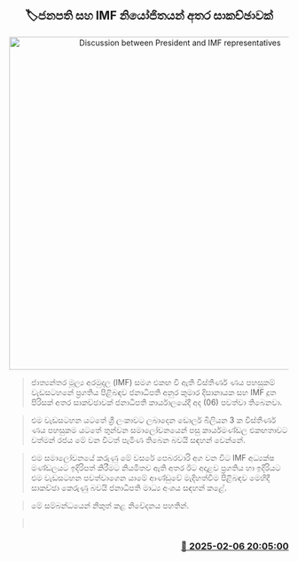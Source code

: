 <p align='center'><b><h2 align='center' title='Discussion between President and IMF representatives'>🏷ජනපති සහ IMF නියෝජිතයන් අතර සාකච්ඡාවක්</h2></b></p>
<p align='center'><img src='https://helakuru.sgp1.cdn.digitaloceanspaces.com/esana/images/lib/anura-president-imf-yu.jpg' width='600' alt='Discussion between President and IMF representatives'></p>

> ජාත්‍යන්තර මූල්‍ය අරමුදල (IMF) සමග එකඟ වී ඇති විස්තීර්ණ ණය පහසුකම් වැඩසටහනේ ප්‍රගතිය පිළිබඳව ජනාධිපති අනුර කුමාර දිසානායක සහ IMF දූත පිරිසක් අතර සාකච්ඡාවක් ජනාධිපති කාර්යාලයේදී අද (06) පවත්වා තිබෙනවා.

> එම වැඩසටහන යටතේ ශ්‍රී ලංකාවට ලබාදෙන ඩොලර් බිලියන 3 ක විස්තීර්ණ ණය පහසුකම යටතේ තුන්වන සමාලෝචනයෙන් පසු කාර්යමණ්ඩල එකඟතාවට වත්මන් රජය මේ වන විටත් පැමිණ තිබෙන බවයි සඳහන් වෙන්නේ.

> එම සමාලෝචනයේ කරුණු මේ වසරේ පෙබරවාරි අග වන විට IMF අධ්‍යක්ෂ මණ්ඩලයට ඉදිරිපත් කිරීමට නියමිතව ඇති අතර ඊට අදාළව ප්‍රගතිය හා ඉදිරියට එම වැඩසටහන පවත්වාගෙන යාමේ ආණ්ඩුවේ මැදිහත්වීම පිළිබඳව මෙහිදී සාකච්ඡා කෙරුණු බවයි ජනාධිපති මාධ්‍ය අංශය සඳහන් කළේ.

> මේ සම්බන්ධයෙන් නිකුත් කළ නිවේදනය පහතින්. 

>  



<h3 align='right'><a href='https://www.helakuru.lk/esana/p/107241/'>📅 2025-02-06 20:05:00</a></h3>
